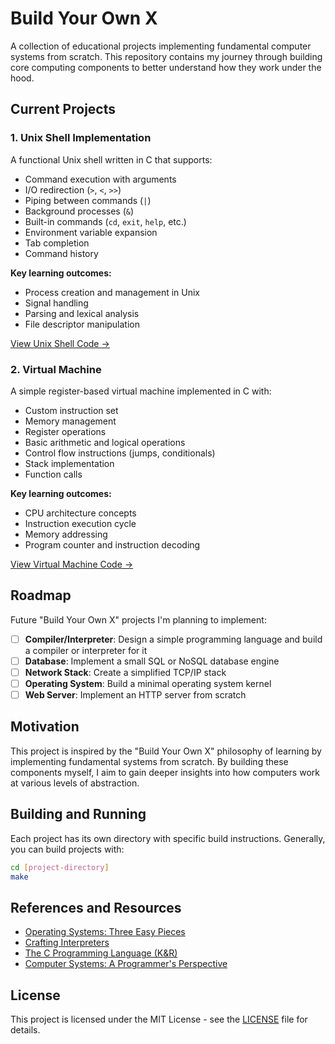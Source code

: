 # Build Your Own X

A collection of educational projects implementing fundamental computer systems from scratch. This repository contains my journey through building core computing components to better understand how they work under the hood.

## Current Projects

### 1. Unix Shell Implementation

A functional Unix shell written in C that supports:

- Command execution with arguments
- I/O redirection (`>`, `<`, `>>`)
- Piping between commands (`|`)
- Background processes (`&`)
- Built-in commands (`cd`, `exit`, `help`, etc.)
- Environment variable expansion
- Tab completion
- Command history

**Key learning outcomes:**
- Process creation and management in Unix
- Signal handling
- Parsing and lexical analysis
- File descriptor manipulation

[View Unix Shell Code →](./unix-shell/)

### 2. Virtual Machine

A simple register-based virtual machine implemented in C with:

- Custom instruction set
- Memory management
- Register operations
- Basic arithmetic and logical operations
- Control flow instructions (jumps, conditionals)
- Stack implementation
- Function calls

**Key learning outcomes:**
- CPU architecture concepts
- Instruction execution cycle
- Memory addressing
- Program counter and instruction decoding

[View Virtual Machine Code →](./virtual-machine/)

## Roadmap

Future "Build Your Own X" projects I'm planning to implement:

- [ ] **Compiler/Interpreter**: Design a simple programming language and build a compiler or interpreter for it
- [ ] **Database**: Implement a small SQL or NoSQL database engine
- [ ] **Network Stack**: Create a simplified TCP/IP stack
- [ ] **Operating System**: Build a minimal operating system kernel
- [ ] **Web Server**: Implement an HTTP server from scratch

## Motivation

This project is inspired by the "Build Your Own X" philosophy of learning by implementing fundamental systems from scratch. By building these components myself, I aim to gain deeper insights into how computers work at various levels of abstraction.

## Building and Running

Each project has its own directory with specific build instructions. Generally, you can build projects with:

```bash
cd [project-directory]
make
```

## References and Resources

- [Operating Systems: Three Easy Pieces](https://pages.cs.wisc.edu/~remzi/OSTEP/)
- [Crafting Interpreters](https://craftinginterpreters.com/)
- [The C Programming Language (K&R)](https://en.wikipedia.org/wiki/The_C_Programming_Language)
- [Computer Systems: A Programmer's Perspective](https://csapp.cs.cmu.edu/)

## License

This project is licensed under the MIT License - see the [LICENSE](LICENSE) file for details.
